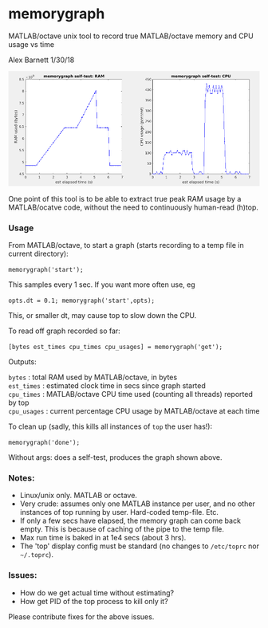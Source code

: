 # memorygraph
MATLAB/octave unix tool to record true MATLAB/octave memory and CPU usage vs time

Alex Barnett 1/30/18

<img src="selftest.png" width="600"/>

One point of this tool is to be able to extract true peak RAM usage by
a MATLAB/ocatve code, without the need to continuously human-read (h)top.

### Usage

From MATLAB/octave,
to start a graph (starts recording to a temp file in current directory):

`memorygraph('start');`

This samples every 1 sec. If you want more often use, eg

`opts.dt = 0.1; memorygraph('start',opts);`

This, or smaller dt, may cause top to slow down the CPU.

To read off graph recorded so far:

`[bytes est_times cpu_times cpu_usages] = memorygraph('get');`

Outputs:

  `bytes` : total RAM used by MATLAB/octave, in bytes  
  `est_times` : estimated clock time in secs since graph started  
  `cpu_times` : MATLAB/octave CPU time used (counting all threads) reported by top  
  `cpu_usages` : current percentage CPU usage by MATLAB/octave at each time

To clean up (sadly, this kills all instances of `top` the user has!):

`memorygraph('done');`

Without args: does a self-test, produces the graph shown above.

### Notes:

- Linux/unix only. MATLAB or octave.  
- Very crude: assumes only one MATLAB instance per user, and no other instances of top running by user. Hard-coded temp-file. Etc.  
- If only a few secs have elapsed, the memory graph can come back empty. This is because of caching of the pipe to the temp file.  
- Max run time is baked in at 1e4 secs (about 3 hrs).  
- The 'top' display config must be standard (no changes to `/etc/toprc` nor `~/.toprc`).

### Issues:

- How do we get actual time without estimating?  
- How get PID of the top process to kill only it?  

Please contribute fixes for the above issues.
